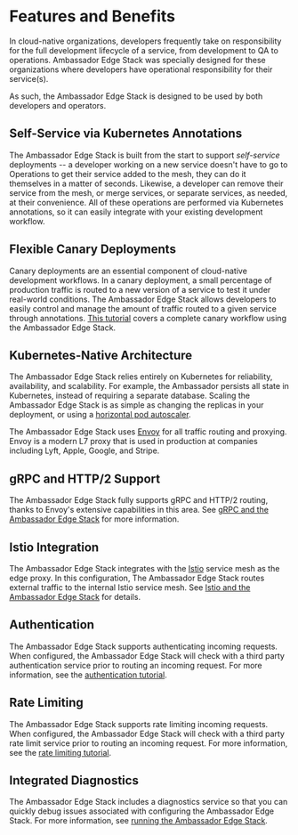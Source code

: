 # Features and Benefits

In cloud-native organizations, developers frequently take on responsibility for the full development lifecycle of a service, from development to QA to operations. Ambassador Edge Stack was specially designed for these organizations where developers have operational responsibility for their service(s).

As such, the Ambassador Edge Stack is designed to be used by both developers and operators.

## Self-Service via Kubernetes Annotations

The Ambassador Edge Stack is built from the start to support _self-service_ deployments -- a developer working on a new service doesn't have to go to Operations to get their service added to the mesh, they can do it themselves in a matter of seconds. Likewise, a developer can remove their service from the mesh, or merge services, or separate services, as needed, at their convenience. All of these operations are performed via Kubernetes annotations, so it can easily integrate with your existing development workflow.

## Flexible Canary Deployments

Canary deployments are an essential component of cloud-native development workflows. In a canary deployment, a small percentage of production traffic is routed to a new version of a service to test it under real-world conditions. The Ambassador Edge Stack allows developers to easily control and manage the amount of traffic routed to a given service through annotations. [This tutorial](https://www.datawire.io/faster/canary-workflow/) covers a complete canary workflow using the Ambassador Edge Stack.

## Kubernetes-Native Architecture

The Ambassador Edge Stack relies entirely on Kubernetes for reliability, availability, and scalability. For example, the Ambassador persists all state in Kubernetes, instead of requiring a separate database. Scaling the Ambassador Edge Stack is as simple as changing the replicas in your deployment, or using a [horizontal pod autoscaler](https://kubernetes.io/docs/tasks/run-application/horizontal-pod-autoscale/).

The Ambassador Edge Stack uses [Envoy](https://www.envoyproxy.io) for all traffic routing and proxying. Envoy is a modern L7 proxy that is used in production at companies including Lyft, Apple, Google, and Stripe.

## gRPC and HTTP/2 Support

The Ambassador Edge Stack fully supports gRPC and HTTP/2 routing, thanks to Envoy's extensive capabilities in this area. See [gRPC and the Ambassador Edge Stack](../../user-guide/grpc) for more information.

## Istio Integration

The Ambassador Edge Stack integrates with the [Istio](https://istio.io) service mesh as the edge proxy. In this configuration, The Ambassador Edge Stack routes external traffic to the internal Istio service mesh. See [Istio and the Ambassador Edge Stack](../../user-guide/with-istio) for details.

## Authentication

The Ambassador Edge Stack supports authenticating incoming requests. When configured, the Ambassador Edge Stack will check with a third party authentication service prior to routing an incoming request. For more information, see the [authentication tutorial](../../user-guide/auth-tutorial).

## Rate Limiting

The Ambassador Edge Stack supports rate limiting incoming requests. When configured, the Ambassador Edge Stack will check with a third party rate limit service prior to routing an incoming request. For more information, see the [rate limiting tutorial](../../user-guide/rate-limiting-tutorial).

## Integrated Diagnostics

The Ambassador Edge Stack includes a diagnostics service so that you can quickly debug issues associated with configuring the Ambassador Edge Stack. For more information, see [running the Ambassador Edge Stack](../../reference/running).
